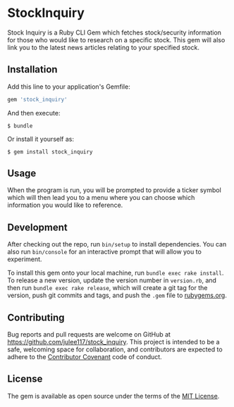 # StockInquiry

Stock Inquiry is a Ruby CLI Gem which fetches stock/security information for those who would like to research on a specific stock. This gem will also link you to the latest news articles relating to your specified stock.

## Installation

Add this line to your application's Gemfile:

```ruby
gem 'stock_inquiry'
```

And then execute:

    $ bundle

Or install it yourself as:

    $ gem install stock_inquiry

## Usage

When the program is run, you will be prompted to provide a ticker symbol which will then lead you to a menu where you can choose which information you would like to reference.

## Development

After checking out the repo, run `bin/setup` to install dependencies. You can also run `bin/console` for an interactive prompt that will allow you to experiment.

To install this gem onto your local machine, run `bundle exec rake install`. To release a new version, update the version number in `version.rb`, and then run `bundle exec rake release`, which will create a git tag for the version, push git commits and tags, and push the `.gem` file to [rubygems.org](https://rubygems.org).

## Contributing

Bug reports and pull requests are welcome on GitHub at https://github.com/julee117/stock_inquiry. This project is intended to be a safe, welcoming space for collaboration, and contributors are expected to adhere to the [Contributor Covenant](contributor-covenant.org) code of conduct.

## License

The gem is available as open source under the terms of the [MIT License](http://opensource.org/licenses/MIT).
